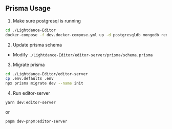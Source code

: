## Prisma Usage
1. Make sure postgresql is running
```sh
cd ./Lightdance-Editor
docker-compose -f dev.docker-compose.yml up -d postgresqldb mongodb redisdb
```

2. Update prisma schema
- Modify ```./Lightdance-Editor/editor-server/prisma/schema.prisma```

3. Migrate prisma
```sh
cd ./Lightdance-Editor/editor-server
cp .env.defaults .env
npx prisma migrate dev --name init
```

4. Run editor-server
```
yarn dev:editor-server
```
or
```
pnpm dev-pnpm:editor-server
```
